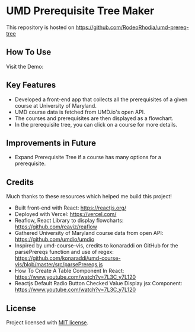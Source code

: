 # UMD Prerequisite Tree Maker

This repository is hosted on https://github.com/RodeoRhodia/umd-prereq-tree

## How To Use

Visit the Demo: 

## Key Features
* Developed a front-end app that collects all the prerequisites of a given course at University of Maryland.
* UMD course data is fetched from UMD.io's open API.
* The courses and prerequisites are then displayed as a flowchart.
* In the prerequisite tree, you can click on a course for more details.

## Improvements in Future
* Expand Prerequisite Tree if a course has many options for a prerequisite.

## Credits

Much thanks to these resources which helped me build this project!

* Built front-end with React: https://reactjs.org/
* Deployed with Vercel: https://vercel.com/
* Reaflow, React Library to display flowcharts: https://github.com/reaviz/reaflow
* Gathered University of Maryland course data from open API: https://github.com/umdio/umdio
* Inspired by umd-course-vis, credits to konaraddi on GitHub for the parsePrereqs function and use of regex: https://github.com/konaraddi/umd-course-vis/blob/master/src/parsePrereqs.js
* How To Create A Table Component In React: https://www.youtube.com/watch?v=7L3C_y7L120
* Reactjs Default Radio Button Checked Value Display jsx Component: https://www.youtube.com/watch?v=7L3C_y7L120

## License

Project licensed with [MIT license](./LICENSE).